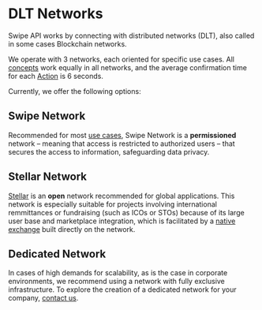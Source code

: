 # DLT Networks

Swipe API works by connecting with distributed networks (DLT), also called in some cases Blockchain networks.

We operate with 3 networks, each oriented for specific use cases. All [concepts](#concepts) work equally in all networks, and the average confirmation time for each [Action](#actions) is 6 seconds.

Currently, we offer the following options:

## Swipe Network

Recommended for most [use cases](#examples-of-use-cases), Swipe Network is a **permissioned** network – meaning that access is restricted to authorized users – that secures the access to information, safeguarding data privacy.

## Stellar Network

[Stellar](https://stellar.org) is an **open** network recommended for global applications. This network is especially suitable for projects involving international remmittances or fundraising (such as ICOs or STOs) because of its large user base and marketplace integration, which is facilitated by a [native exchange](https://www.stellarx.com) built directly on the network.

## Dedicated Network

In cases of high demands for scalability, as is the case in corporate environments, we recommend using a network with fully exclusive infrastructure. To explore the creation of a dedicated network for your company, [contact us](#contact).
